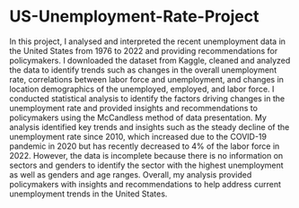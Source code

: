 # US-Unemployment-Rate-Project

In this project, I analysed and interpreted the recent unemployment data in the United States from 1976 to 2022 and providing recommendations for policymakers. I downloaded the dataset from Kaggle, cleaned and analyzed the data to identify trends such as changes in the overall unemployment rate, correlations between labor force and unemployment, and changes in location demographics of the unemployed, employed, and labor force. I conducted statistical analysis to identify the factors driving changes in the unemployment rate and provided insights and recommendations to policymakers using the McCandless method of data presentation. My analysis identified key trends and insights such as the steady decline of the unemployment rate since 2010, which increased due to the COVID-19 pandemic in 2020 but has recently decreased to 4% of the labor force in 2022. However, the data is incomplete because there is no information on sectors and genders to identify the sector with the highest unemployment as well as genders and age ranges. Overall, my analysis provided policymakers with insights and recommendations to help address current unemployment trends in the United States.

